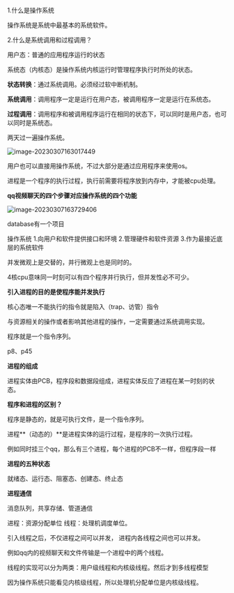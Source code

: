 1.什么是操作系统

操作系统是系统中最基本的系统软件。

2.什么是系统调用和过程调用？

用户态：普通的应用程序运行的状态

系统态（内核态）是操作系统内核运行时管理程序执行时所处的状态。

**状态转换**：通过系统调用。必须经过软中断机制。

**系统调用**：调用程序一定是运行在用户态，被调用程序一定是运行在系统态。

**过程调用**：调用程序和被调用程序运行在相同的状态下，可以同时是用户态，也可以同时是系统态。



两天过一遍操作系统。

![image-20230307163017449](C:\Users\kangkang\AppData\Roaming\Typora\typora-user-images\image-20230307163017449.png)

用户也可以直接用操作系统，不过大部分是通过应用程序来使用os。

进程是一个程序的执行过程，执行前需要将程序放到内存中，才能被cpu处理。



**qq视频聊天的四个步骤对应操作系统的四个功能**

![image-20230307163729406](C:\Users\kangkang\AppData\Roaming\Typora\typora-user-images\image-20230307163729406.png)





database有一个项目

操作系统 1.向用户和软件提供接口和环境 2.管理硬件和软件资源 3.作为最接近底层的系统软件

并发微观上是交替的，并行微观上也是同时的。

4核cpu意味同一时刻可以有四个程序并行执行，但并发性必不可少。

**引入进程的目的是使程序能并发执行**



核心态唯一不能执行的指令就是陷入（trap、访管）指令

与资源相关的操作或者影响其他进程的操作，一定需要通过系统调用实现。

程序就是一个指令序列。



p8、p45

**进程的组成**

进程实体由PCB，程序段和数据段组成，进程实体反应了进程在某一时刻的状态。



**程序和进程的区别？**

程序是静态的，就是可执行文件，是一个指令序列。

进程**（动态的）**是进程实体的运行过程，是程序的一次执行过程。

例如同时挂三个qq，那么有三个进程，每个进程的PCB不一样，但程序段一样



**进程的五种状态**

就绪态、运行态、阻塞态、创建态、终止态



**进程通信**

消息队列，共享存储、管道通信



进程：资源分配单位  线程：处理机调度单位。



引入线程之后，不仅进程之间可以并发， 进程内各线程之间也可以并发。

例如qq内的视频聊天和文件传输是一个进程中的两个线程。

线程的实现可以分为两类：用户级线程和内核级线程。然后才到多线程模型

因为操作系统只能看见内核级线程，所以处理机分配单位是内核级线程。

